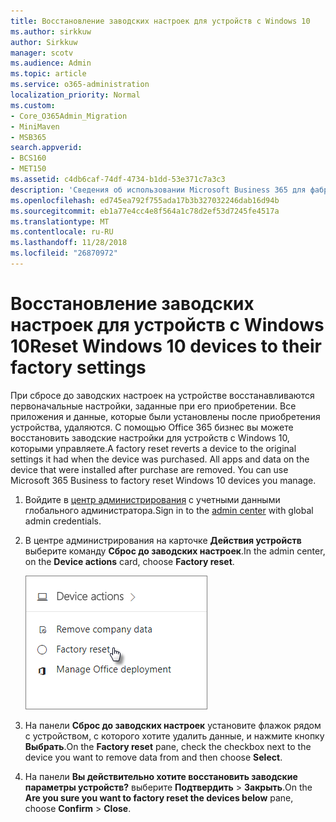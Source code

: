 ```yaml
---
title: Восстановление заводских настроек для устройств с Windows 10
ms.author: sirkkuw
author: Sirkkuw
manager: scotv
ms.audience: Admin
ms.topic: article
ms.service: o365-administration
localization_priority: Normal
ms.custom:
- Core_O365Admin_Migration
- MiniMaven
- MSB365
search.appverid:
- BCS160
- MET150
ms.assetid: c4db6caf-74df-4734-b1dd-53e371c7a3c3
description: 'Сведения об использовании Microsoft Business 365 для фабрики сбросить устройство Windows 10. '
ms.openlocfilehash: ed745ea792f755ada17b3b327032246dab16d94b
ms.sourcegitcommit: eb1a77e4cc4e8f564a1c78d2ef53d7245fe4517a
ms.translationtype: MT
ms.contentlocale: ru-RU
ms.lasthandoff: 11/28/2018
ms.locfileid: "26870972"
---
```

# <a name="reset-windows-10-devices-to-their-factory-settings"></a><span data-ttu-id="2cacd-103">Восстановление заводских настроек для устройств с Windows 10</span><span class="sxs-lookup"><span data-stu-id="2cacd-103">Reset Windows 10 devices to their factory settings</span></span>

<span data-ttu-id="2cacd-p101">При сбросе до заводских настроек на устройстве восстанавливаются первоначальные настройки, заданные при его приобретении. Все приложения и данные, которые были установлены после приобретения устройства, удаляются. С помощью Office 365 бизнес вы можете восстановить заводские настройки для устройств с Windows 10, которыми управляете.</span><span class="sxs-lookup"><span data-stu-id="2cacd-p101">A factory reset reverts a device to the original settings it had when the device was purchased. All apps and data on the device that were installed after purchase are removed. You can use Microsoft 365 Business to factory reset Windows 10 devices you manage.</span></span>
  
1. <span data-ttu-id="2cacd-107">Войдите в [центр администрирования](https://aka.ms/bcsportal) с учетными данными глобального администратора.</span><span class="sxs-lookup"><span data-stu-id="2cacd-107">Sign in to the [admin center](https://aka.ms/bcsportal) with global admin credentials.</span></span> 
    
2. <span data-ttu-id="2cacd-108">В центре администрирования на карточке **Действия устройств** выберите команду **Сброс до заводских настроек**.</span><span class="sxs-lookup"><span data-stu-id="2cacd-108">In the admin center, on the **Device actions** card, choose **Factory reset**.</span></span>
    
    ![On the Device actions card, choose Factory reset](media/7caddd12-207e-4c99-b61c-0495fc5f55e3.png)
  
3. <span data-ttu-id="2cacd-110">На панели **Сброс до заводских настроек** установите флажок рядом с устройством, с которого хотите удалить данные, и нажмите кнопку **Выбрать**.</span><span class="sxs-lookup"><span data-stu-id="2cacd-110">On the **Factory reset** pane, check the checkbox next to the device you want to remove data from and then choose **Select**.</span></span>
    
4. <span data-ttu-id="2cacd-111">На панели **Вы действительно хотите восстановить заводские параметры устройств?** выберите **Подтвердить** \> **Закрыть**.</span><span class="sxs-lookup"><span data-stu-id="2cacd-111">On the **Are you sure you want to factory reset the devices below** pane, choose **Confirm** \> **Close**.</span></span>
    
  

